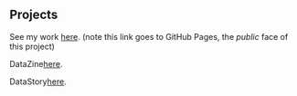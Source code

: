 ## Projects


See my work [here](). (note this link goes to GitHub Pages, the *public* face of this project)



DataZine[here](https://shenshenl.github.io/cdv-student/projects/datazineTemplate/cover.html).

DataStory[here](https://shenshenl.github.io/cdv-student/projects/Datastory/story/back.html).
